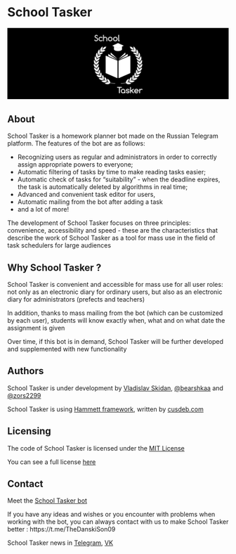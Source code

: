 # School Tasker
<p align="center">
    <img src="media/logo.webp" alt="School Tasker" style="max-width: 100%; width: 1000px">
</p>

## About
School Tasker is a homework planner bot made on the Russian Telegram platform. The features of the bot are as follows:
* Recognizing users as regular and administrators in order to correctly assign appropriate powers to everyone;
* Automatic filtering of tasks by time to make reading tasks easier;
* Automatic check of tasks for “suitability” - when the deadline expires, the task is automatically deleted by algorithms in real time;
* Advanced and convenient task editor for users,
* Automatic mailing from the bot after adding a task
* and a lot of more!
<p>The development of School Tasker focuses on three principles: convenience, accessibility and speed - these are the characteristics that describe the work of School Tasker as a tool for mass use in the field of task schedulers for large audiences</p>

## Why School Tasker ?
<p>School Tasker is convenient and accessible for mass use for all user roles: not only as an electronic diary for ordinary users, but also as an electronic diary for administrators (prefects and teachers)</p>
<p></p>In addition, thanks to mass mailing from the bot (which can be customized by each user), students will know exactly when, what and on what date the assignment is given</p>
<p>Over time, if this bot is in demand, School Tasker will be further developed and supplemented with new functionality</p>

## Authors
<p>School Tasker is under development by <a href="https://github.com/TheDanskiSon09">Vladislav Skidan</a>, <a href="https://github.com/bearshkaa">@bearshkaa</a> and <a href="https://github.com/zors2299">@zors2299</a></p>
<p>School Tasker is using <a href="https://github.com/cusdeb-com/hammett">Hammett framework</a>, written by <a href="https://github.com/cusdeb-com">cusdeb.com</a></p>

## Licensing
<p>The code of School Tasker is licensed under the <a href="https://en.wikipedia.org/wiki/MIT_License">MIT License</a></p>
<p>You can see a full license <a href="https://github.com/TheDanskiSon09/School-Tasker/blob/main/LICENSE.md">here</a></p>

## Contact
<p>Meet the <a href='https://t.me/SchoolTaskerbot'>School Tasker bot</a></p>
<p>If you have any ideas and wishes or you encounter with problems when working with the bot, you can always contact with us to make School Tasker better : https://t.me/TheDanskiSon09</p>
<p>School Tasker news in <a href='https://t.me/SchoolTaskerNews'>Telegram</a>, <a href='https://vk.com/schooltasker'>VK</a></p>
